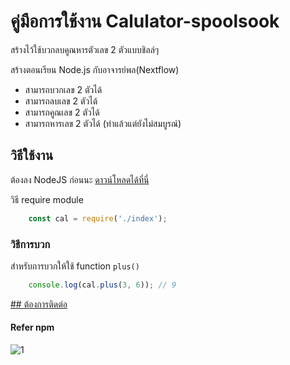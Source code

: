 
# คู่มือการใช้งาน Calulator-spoolsook

สร้างไว้ใช้บวกลบคูณหารตัวเลข 2 ตัวแบบชิลล์ๆ

สร้างตอนเรียน Node.js กับอาจารย์พล(Nextflow)

- สามารถบวกเลข 2 ตัวได้
- สามารถลบเลข 2 ตัวได้
- สามารถคูณเลข 2 ตัวได้
- สามารถหารเลข 2 ตัวได้ (ทำแล้วแต่ยังไม่สมบูรณ์)

## วิธีใช้งาน

  ต้องลง NodeJS ก่อนนะ [ดาวน์โหลดได้ที่นี่](https://nodejs.org/en/) 

  วิธี require module

```js
    const cal = require('./index');
```

### วิธีการบวก

สำหรับการบวกให้ใช้ function `plus()`

```js
    console.log(cal.plus(3, 6)); // 9
```

[## ต้องการติดต่อ](./support/support.md)

#### Refer npm
![1](https://user-images.githubusercontent.com/29914623/61846470-6f498d80-aed1-11e9-8a4a-cfd5a586a15a.png)